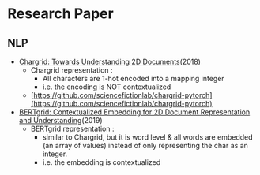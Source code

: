 # Research Paper

## NLP

- [Chargrid: Towards Understanding 2D Documents](https://arxiv.org/pdf/1809.08799.pdf)(2018)
    - Chargrid representation :
        - All characters are 1-hot encoded into a mapping integer
        - i.e. the encoding is NOT contextualized
    - [https://github.com/sciencefictionlab/chargrid-pytorch](https://github.com/sciencefictionlab/chargrid-pytorch)
- [BERTgrid: Contextualized Embedding for 2D Document Representation and Understanding](https://arxiv.org/pdf/1909.04948.pdf)(2019)
    - BERTgrid representation :
        - similar to Chargrid, but it is word level & all words are embedded (an array of values) 
        instead of only representing the char as an integer.
        - i.e. the embedding is contextualized
